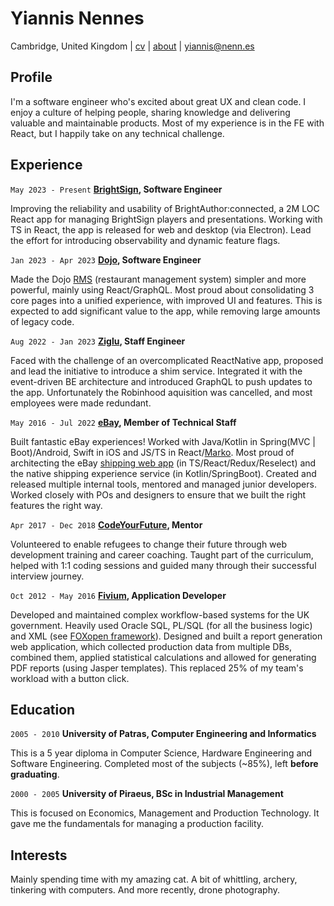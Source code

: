 # Yiannis Nennes
Cambridge, United Kingdom | [cv](https://tinyurl.com/yiannis-nennes-cv) | [about](https://dev.to/nennes) | [yiannis@nenn.es](mailto:yiannis@nenn.es)

## Profile
I'm a software engineer who's excited about great UX and clean code. I enjoy a culture of helping people, sharing knowledge and delivering valuable and maintainable products. Most of my experience is in the FE with React, but I happily take on any technical challenge.

## Experience

`May 2023 - Present`
__[BrightSign](https://www.brightsign.biz/), Software Engineer__

Improving the reliability and usability of BrightAuthor:connected, a 2M LOC React app for managing BrightSign players and presentations. Working with TS in React, the app is released for web and desktop (via Electron). Lead the effort for introducing observability and dynamic feature flags.

`Jan 2023 - Apr 2023`
__[Dojo](https://dojo.tech), Software Engineer__

Made the Dojo [RMS](https://www.youtube.com/watch?v=-aUc30WV3y4) (restaurant management system) simpler and more powerful, mainly using React/GraphQL. Most proud about consolidating 3 core pages into a unified experience, with improved UI and features. This is expected to add significant value to the app, while removing large amounts of legacy code.

`Aug 2022 - Jan 2023`
__[Ziglu](https://www.ziglu.io), Staff Engineer__

Faced with the challenge of an overcomplicated ReactNative app, proposed and lead the initiative to introduce a shim service. Integrated it with the event-driven BE architecture and introduced GraphQL to push updates to the app. Unfortunately the Robinhood aquisition was cancelled, and most employees were made redundant.

`May 2016 - Jul 2022`
__[eBay](https://www.ebay.co.uk), Member of Technical Staff__

Built fantastic eBay experiences! Worked with Java/Kotlin in Spring(MVC | Boot)/Android, Swift in iOS and JS/TS in React/[Marko](https://markojs.com). Most proud of architecting the eBay [shipping web app](https://www.businessinsider.com/how-to-print-shipping-label-on-ebay) (in TS/React/Redux/Reselect) and the native shipping experience service (in Kotlin/SpringBoot). Created and released multiple internal tools, mentored and managed junior developers. Worked closely with POs and designers to ensure that we built the right features the right way.

`Apr 2017 - Dec 2018`
__[CodeYourFuture](https://codeyourfuture.io), Mentor__

Volunteered to enable refugees to change their future through web development training and career coaching. Taught part of the curriculum, helped with 1:1 coding sessions and guided many through their successful interview journey.

`Oct 2012 - May 2016`
__[Fivium](https://www.fivium.co.uk), Application Developer__

Developed and maintained complex workflow-based systems for the UK government. Heavily used Oracle SQL, PL/SQL (for all the business logic) and XML (see [FOXopen framework](http://www.foxopen.net)). Designed and built a report generation web application, which collected production data from multiple DBs, combined them, applied statistical calculations and allowed for generating PDF reports (using Jasper templates). This replaced 25% of my team's workload with a button click.


## Education


`2005 - 2010`
__University of Patras, Computer Engineering and Informatics__

This is a 5 year diploma in Computer Science, Hardware Engineering and Software Engineering. Completed most of the subjects (~85%), left __before graduating__.

`2000 - 2005`
__University of Piraeus, BSc in Industrial Management__

This is focused on Economics, Management and Production Technology. It gave me the fundamentals for managing a production facility.


## Interests


Mainly spending time with my amazing cat. A bit of whittling, archery, tinkering with computers. And more recently, drone photography.

